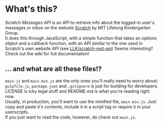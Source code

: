 # What's this?  

*Scratch Messages API* is an API to retrieve info about the logged-in user's messages or inbox on the website [Scratch](https://scratch.mit.edu) by MIT Lifelong Kindergarten Group.  
It does this through JavaScript, with a simple function that takes an options object and a callback function, with an API similar to the one used in Scratch's own website API (see [LLK/scratch-rest-api](https://github.com/LLK/scratch-rest-api))
Seems interesting? Check out the wiki for full documentation!

## ... and what are all these files!?
`main.js` and `main.min.js` are the only ones you'll really need to worry about; `gulpfile.js`, `package.json` and `.gitignore` is just for building for developers, LICENSE is icky legal stuff and README.md is what you're reading right now.  
Usually, in production, you'll want to use the minified file, `main.min.js`. Just copy and paste it's contents, include it in a script tag or require it in your userscripts.  
If you just want to read the code, however, do check out `main.js`.

